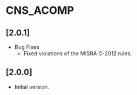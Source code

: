 # CNS_ACOMP

## [2.0.1]

- Bug Fixes
  - Fixed violations of the MISRA C-2012 rules.

## [2.0.0]

- Initial version.
